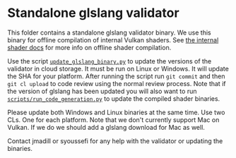 # Standalone glslang validator

This folder contains a standalone glslang validator binary. We use this binary
for offline compilation of internal Vulkan shaders. See [the internal shader
docs](../../src/libANGLE/renderer/vulkan/shaders/README.md) for more info on
offline shader compilation.

Use the script [`update_glslang_binary.py`](update_glslang_binary.py) to update
the versions of the validator in cloud storage. It must be run on Linux or
Windows. It will update the SHA for your platform. After running the script run
`git commit` and then `git cl upload` to code review using the normal review
process. Note that if the version of glslang has been updated you will also want
to run [`scripts/run_code_generation.py`](../../scripts/run_code_generation.py)
to update the compiled shader binaries.

Please update both Windows and Linux binaries at the same time. Use two CLs. One
for each platform. Note that we don't currently support Mac on Vulkan. If we do
we should add a glslang download for Mac as well.

Contact jmadill or syoussefi for any help with the validator or updating the binaries.
